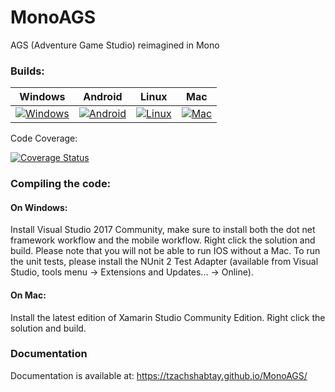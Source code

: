 # MonoAGS
AGS (Adventure Game Studio) reimagined in Mono
 
### Builds:

| Windows            | Android            | Linux            | Mac            |
|--------------------|--------------------|------------------|----------------|
| [![Windows][1]][3] | [![Android][2]][3] | [![Linux][4]][6] | [![Mac][5]][6] |

[1]: https://appveyor-matrix-badges.herokuapp.com/repos/tzachshabtay/MonoAGS/branch/master/2
[2]: https://appveyor-matrix-badges.herokuapp.com/repos/tzachshabtay/MonoAGS/branch/master/3
[3]: https://ci.appveyor.com/project/tzachshabtay/monoags
[4]: https://travis-matrix-badges.herokuapp.com/repos/tzachshabtay/MonoAGS/branches/master/1
[5]: https://travis-matrix-badges.herokuapp.com/repos/tzachshabtay/MonoAGS/branches/master/2
[6]: https://travis-ci.org/tzachshabtay/MonoAGS


Code Coverage:

[![Coverage Status](https://coveralls.io/repos/tzachshabtay/MonoAGS/badge.svg?branch=master&service=github)](https://coveralls.io/github/tzachshabtay/MonoAGS?branch=master)

### Compiling the code:

#### On Windows:

Install Visual Studio 2017 Community, make sure to install both the dot net framework workflow and the mobile workflow.
Right click the solution and build.
Please note that you will not be able to run IOS without a Mac.
To run the unit tests, please install the NUnit 2 Test Adapter (available from Visual Studio, tools menu -> Extensions and Updates... -> Online).

#### On Mac:

Install the latest edition of Xamarin Studio Community Edition.
Right click the solution and build.

### Documentation

Documentation is available at: https://tzachshabtay.github.io/MonoAGS/
